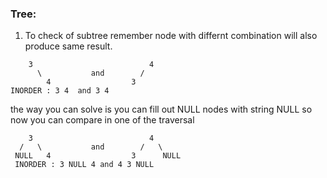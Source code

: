 ### Tree:
1. To check of subtree remember node with differnt combination will also produce same result.
```
    3                          4
      \           and        /
        4                  3
INORDER : 3 4  and 3 4        
```
the way you can solve is you can fill out NULL nodes with string NULL so now you can compare in one of the traversal
```
    3                          4
  /   \           and        /   \
 NULL   4                  3      NULL
 INORDER : 3 NULL 4 and 4 3 NULL 
```

